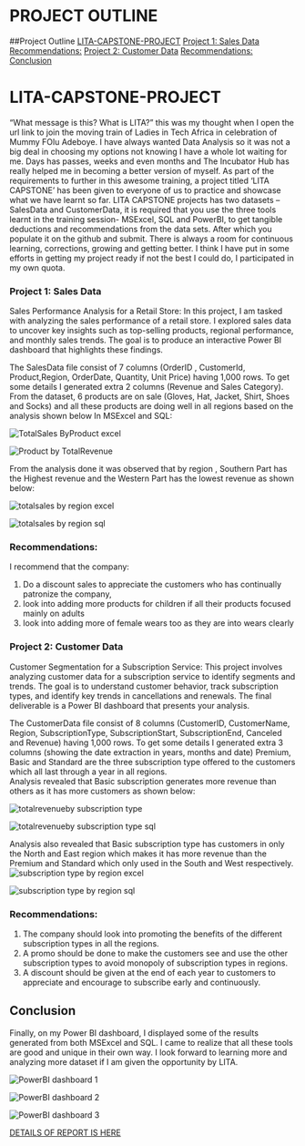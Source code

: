 # PROJECT OUTLINE 

##Project Outline
[LITA-CAPSTONE-PROJECT](#LITA-CAPSTONE-PROJECT)
[Project 1: Sales Data](#Project-1-:-Sales-Data)
[Recommendations:](#Recommendations:)
[Project 2: Customer Data](#Project-2:-Customer-Data)
[Recommendations:](#Recommendations:)
[Conclusion](#Conclusion)

# LITA-CAPSTONE-PROJECT
“What message is this? What is LITA?” this was my thought when I open the url link to join the moving train of Ladies in Tech Africa in celebration of Mummy FOlu Adeboye. I have always wanted Data Analysis so it was not a big deal in choosing my options not knowing I have a whole lot waiting for me.
Days has passes, weeks and even months and The Incubator Hub has really helped me in becoming a better version of myself. As part of the requirements to further in this awesome training, a project titled ‘LITA CAPSTONE’ has been given to everyone of us to practice and showcase what we have learnt so far.
LITA CAPSTONE projects has two datasets – SalesData and CustomerData, it is required that you use the three tools learnt in the training session- MSExcel, SQL and PowerBI, to get tangible deductions and recommendations from the data sets. After which you populate it on the github and submit. There is always a room for continuous learning, corrections, growing and getting better. I think I have put in some efforts in getting my project ready if not the best I could do, I participated in my own quota.

###  Project 1: Sales Data
Sales Performance Analysis for a Retail Store: In this project, I am  tasked with analyzing the sales performance of a retail store.  I explored  sales data to uncover key insights such as top-selling products, regional  performance, and monthly sales trends.
The goal is to produce an interactive Power BI  dashboard that highlights these findings.

The SalesData file consist of 7 columns (OrderID	, CustomerId, Product,Region,  OrderDate, Quantity, Unit Price)	 having 1,000 rows. To get some details I generated extra 2 columns (Revenue and Sales Category). 
From the dataset, 6 products are on sale (Gloves, Hat, Jacket, Shirt, Shoes and Socks) and all these products are doing well in all regions based on the analysis shown below In MSExcel and SQL: 
                                
![TotalSales ByProduct excel](https://github.com/user-attachments/assets/56ec7080-d9ee-43b5-937f-07fa775d0f8f)

![Product by TotalRevenue](https://github.com/user-attachments/assets/42e73d82-a393-440f-b709-bd620f7d4398)

From the analysis done it was observed that by region , Southern Part has the Highest revenue and the Western Part has the lowest revenue as shown below:

![totalsales by region excel](https://github.com/user-attachments/assets/05fe786c-dd08-4967-a375-025c7ce98a9b)

![totalsales by region sql](https://github.com/user-attachments/assets/68f6c9d6-c295-45d1-bfda-7e81cc6835a3)

### Recommendations:
I recommend that the company:
1.	Do a discount sales to appreciate the customers who has continually patronize the company,
2.	look into adding more products for children if all their products focused mainly on adults
3.	look into adding more of female wears too as they are into wears clearly



### Project 2: Customer Data
Customer Segmentation for a Subscription Service: This project involves analyzing customer data for a subscription service to identify  segments and trends. The goal is to understand customer behavior, track subscription types,  and identify key trends in cancellations and renewals. 
The final deliverable is a Power BI  dashboard that presents your analysis. 

The CustomerData file consist of 8 columns (CustomerID, CustomerName, Region, SubscriptionType, SubscriptionStart, SubscriptionEnd, Canceled and Revenue) having 1,000 rows. To get some details I generated extra 3 columns (showing the date extraction in years, months and date)
Premium, Basic and Standard are the three subscription type offered to the customers which all last through a year in all regions.  
Analysis revealed that Basic subscription generates more revenue than others as it has more customers as shown below:
   
![totalrevenueby subscription type](https://github.com/user-attachments/assets/e2198e29-7447-4f63-a1a0-18228d04bb1b)

![totalrevenueby subscription type sql](https://github.com/user-attachments/assets/d5be19d9-ee0e-4bf1-8bab-36b2702c3a6d)

Analysis also revealed that Basic subscription type has customers in only the North and East region which makes it has more revenue than the Premium and Standard which only used in the South and West respectively.
![subscription type by region excel](https://github.com/user-attachments/assets/7ae79619-ea08-4928-ad79-056e2d2670d4)

![subscription type by region sql](https://github.com/user-attachments/assets/a0cb2f02-c669-45f3-a00d-f431a0f4b581)

### Recommendations: 
1.	The company should look into promoting the benefits of the different subscription types in all the regions.
2.	A promo should be done to make the customers see and use the other subscription types to avoid monopoly of subscription types in regions.
3.	A discount should be given at the end of each year to customers to appreciate and encourage to subscribe early and continuously.


## Conclusion
Finally, on my Power BI dashboard, I displayed some of the results generated from both MSExcel and SQL. I came to realize that all these tools are good and unique in their own way. I look forward to learning more and analyzing more dataset if I am given the opportunity by LITA.

![PowerBI dashboard 1](https://github.com/user-attachments/assets/346ea871-7298-44a3-8cd8-349debeae83e)

![PowerBI dashboard 2](https://github.com/user-attachments/assets/6da83286-5ad5-4dc6-aa42-6395649e24a2)

![PowerBI dashboard 3](https://github.com/user-attachments/assets/683997ee-8fd6-4daa-b1f3-1f952f01a3e0)


[DETAILS OF REPORT IS HERE](https://drive.google.com/drive/folders/1LsyRSMrsZuhcZGu449eoLcLumGBTKRnH?usp=sharing)
